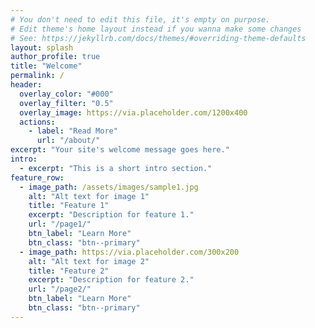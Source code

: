 ```yaml
---
# You don't need to edit this file, it's empty on purpose.
# Edit theme's home layout instead if you wanna make some changes
# See: https://jekyllrb.com/docs/themes/#overriding-theme-defaults
layout: splash
author_profile: true
title: "Welcome"
permalink: /
header:
  overlay_color: "#000"
  overlay_filter: "0.5"
  overlay_image: https://via.placeholder.com/1200x400
  actions:
    - label: "Read More"
      url: "/about/"
excerpt: "Your site's welcome message goes here."
intro:
  - excerpt: "This is a short intro section."
feature_row:
  - image_path: /assets/images/sample1.jpg
    alt: "Alt text for image 1"
    title: "Feature 1"
    excerpt: "Description for feature 1."
    url: "/page1/"
    btn_label: "Learn More"
    btn_class: "btn--primary"
  - image_path: https://via.placeholder.com/300x200
    alt: "Alt text for image 2"
    title: "Feature 2"
    excerpt: "Description for feature 2."
    url: "/page2/"
    btn_label: "Learn More"
    btn_class: "btn--primary"
---
```

